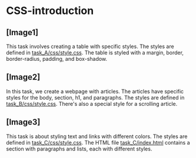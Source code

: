 # CSS-introduction

## [Image1]

This task involves creating a table with specific styles. The styles are defined in [task_A/css/style.css](task_A/css/style.css). The table is styled with a margin, border, border-radius, padding, and box-shadow.

## [Image2]

In this task, we create a webpage with articles. The articles have specific styles for the body, section, h1, and paragraphs. The styles are defined in [task_B/css/style.css](task_B/css/style.css). There's also a special style for a scrolling article.

## [Image3]

This task is about styling text and links with different colors. The styles are defined in [task_C/css/style.css](task_C/css/style.css). The HTML file [task_C/index.html](task_C/index.html) contains a section with paragraphs and lists, each with different styles.
